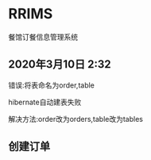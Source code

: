# RRIMS

餐馆订餐信息管理系统

## 2020年3月10日 2:32
错误:将表命名为order,table

hibernate自动建表失败

解决方法:order改为orders,table改为tables

## 创建订单